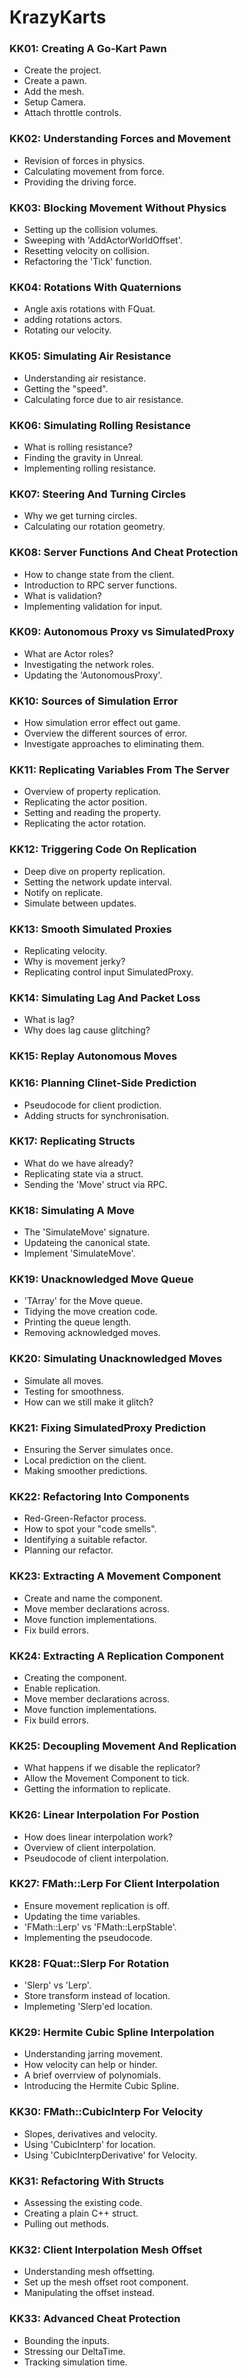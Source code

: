 # KrazyKarts

### KK01: Creating A Go-Kart Pawn ###

+ Create the project.
+ Create a pawn.
+ Add the mesh.
+ Setup Camera.
+ Attach throttle controls.

### KK02: Understanding Forces and Movement ###

+ Revision of forces in physics.
+ Calculating movement from force.
+ Providing the driving force.

### KK03: Blocking Movement Without Physics ###

+ Setting up the collision volumes.
+ Sweeping with 'AddActorWorldOffset'.
+ Resetting velocity on collision.
+ Refactoring the 'Tick' function.

### KK04: Rotations With Quaternions ###

+ Angle axis rotations with FQuat.
+ adding rotations actors.
+ Rotating our velocity.

### KK05: Simulating Air Resistance ###

+ Understanding air resistance.
+ Getting the "speed".
+ Calculating force due to air resistance.

### KK06: Simulating Rolling Resistance ###

+ What is rolling resistance?
+ Finding the gravity in Unreal.
+ Implementing rolling resistance.

### KK07: Steering And Turning Circles ###

+ Why we get turning circles.
+ Calculating our rotation geometry.

### KK08: Server Functions And Cheat Protection ###

+ How to change state from the client.
+ Introduction to RPC server functions.
+ What is validation?
+ Implementing validation for input.

### KK09: Autonomous Proxy vs SimulatedProxy ###

+ What are Actor roles?
+ Investigating the network roles.
+ Updating the 'AutonomousProxy'.

### KK10: Sources of Simulation Error ###

+ How simulation error effect out game.
+ Overview the different sources of error.
+ Investigate approaches to eliminating them.

### KK11: Replicating Variables From The Server ###

+ Overview of property replication.
+ Replicating the actor position.
+ Setting and reading the property.
+ Replicating the actor rotation.

### KK12: Triggering Code On Replication ###

+ Deep dive on property replication.
+ Setting the network update interval.
+ Notify on replicate.
+ Simulate between updates.

### KK13: Smooth Simulated Proxies ###

+ Replicating velocity.
+ Why is movement jerky?
+ Replicating control input SimulatedProxy.

### KK14: Simulating Lag And Packet Loss ###

+ What is lag?
+ Why does lag cause glitching?

### KK15: Replay Autonomous Moves ###

### KK16: Planning Clinet-Side Prediction ###

+ Pseudocode for client prodiction.
+ Adding structs for synchronisation.

### KK17: Replicating Structs ###

+ What do we have already?
+ Replicating state via a struct.
+ Sending the 'Move' struct via RPC.

### KK18: Simulating A Move ###

+ The 'SimulateMove' signature.
+ Updateing the canonical state.
+ Implement 'SimulateMove'.

### KK19: Unacknowledged Move Queue ###

+ 'TArray' for the Move queue.
+ Tidying the move creation code.
+ Printing the queue length.
+ Removing acknowledged moves.

### KK20: Simulating Unacknowledged Moves ###

+ Simulate all moves.
+ Testing for smoothness.
+ How can we still make it glitch?

### KK21: Fixing SimulatedProxy Prediction ###

+ Ensuring the Server simulates once.
+ Local prediction on the client.
+ Making smoother predictions.

### KK22: Refactoring Into Components ###

+ Red-Green-Refactor process.
+ How to spot your "code smells".
+ Identifying a suitable refactor.
+ Planning our refactor.

### KK23: Extracting A Movement Component ###

+ Create and name the component.
+ Move member declarations across.
+ Move function implementations.
+ Fix build errors.

### KK24: Extracting A Replication Component ###

+ Creating the component.
+ Enable replication.
+ Move member declarations across.
+ Move function implementations.
+ Fix build errors.

### KK25: Decoupling Movement And Replication ###

+ What happens if we disable the replicator?
+ Allow the Movement Component to tick.
+ Getting the information to replicate.

### KK26: Linear Interpolation For Postion ###

+ How does linear interpolation work?
+ Overview of client interpolation.
+ Pseudocode of client interpolation.

### KK27: FMath::Lerp For Client Interpolation ###

+ Ensure movement replication is off.
+ Updating the time variables.
+ 'FMath::Lerp' vs 'FMath::LerpStable'.
+ Implementing the pseudocode.

### KK28: FQuat::Slerp For Rotation ###

+ 'Slerp' vs 'Lerp'.
+ Store transform instead of location.
+ Implemeting 'Slerp'ed location.

### KK29: Hermite Cubic Spline Interpolation ###

+ Understanding jarring movement.
+ How velocity can help or hinder.
+ A brief overrview of polynomials.
+ Introducing the Hermite Cubic Spline.

### KK30: FMath::CubicInterp For Velocity ###

+ Slopes, derivatives and velocity.
+ Using 'CubicInterp' for location.
+ Using 'CubicInterpDerivative' for Velocity.

### KK31: Refactoring With Structs ###

+ Assessing the existing code.
+ Creating a plain C++ struct.
+ Pulling out methods.

### KK32: Client Interpolation Mesh Offset ###

+ Understanding mesh offsetting.
+ Set up the mesh offset root component.
+ Manipulating the offset instead.


### KK33: Advanced Cheat Protection ###

+ Bounding the inputs.
+ Stressing our DeltaTime.
+ Tracking simulation time.
